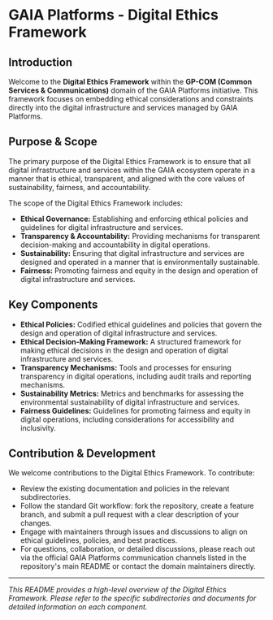 # GAIA Platforms - Digital Ethics Framework

## Introduction

Welcome to the **Digital Ethics Framework** within the **GP-COM (Common Services & Communications)** domain of the GAIA Platforms initiative. This framework focuses on embedding ethical considerations and constraints directly into the digital infrastructure and services managed by GAIA Platforms.

## Purpose & Scope

The primary purpose of the Digital Ethics Framework is to ensure that all digital infrastructure and services within the GAIA ecosystem operate in a manner that is ethical, transparent, and aligned with the core values of sustainability, fairness, and accountability.

The scope of the Digital Ethics Framework includes:

* **Ethical Governance:** Establishing and enforcing ethical policies and guidelines for digital infrastructure and services.
* **Transparency & Accountability:** Providing mechanisms for transparent decision-making and accountability in digital operations.
* **Sustainability:** Ensuring that digital infrastructure and services are designed and operated in a manner that is environmentally sustainable.
* **Fairness:** Promoting fairness and equity in the design and operation of digital infrastructure and services.

## Key Components

* **Ethical Policies:** Codified ethical guidelines and policies that govern the design and operation of digital infrastructure and services.
* **Ethical Decision-Making Framework:** A structured framework for making ethical decisions in the design and operation of digital infrastructure and services.
* **Transparency Mechanisms:** Tools and processes for ensuring transparency in digital operations, including audit trails and reporting mechanisms.
* **Sustainability Metrics:** Metrics and benchmarks for assessing the environmental sustainability of digital infrastructure and services.
* **Fairness Guidelines:** Guidelines for promoting fairness and equity in digital operations, including considerations for accessibility and inclusivity.

## Contribution & Development

We welcome contributions to the Digital Ethics Framework. To contribute:

* Review the existing documentation and policies in the relevant subdirectories.
* Follow the standard Git workflow: fork the repository, create a feature branch, and submit a pull request with a clear description of your changes.
* Engage with maintainers through issues and discussions to align on ethical guidelines, policies, and best practices.
* For questions, collaboration, or detailed discussions, please reach out via the official GAIA Platforms communication channels listed in the repository's main README or contact the domain maintainers directly.

---

*This README provides a high-level overview of the Digital Ethics Framework. Please refer to the specific subdirectories and documents for detailed information on each component.*
